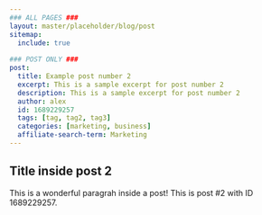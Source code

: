 ```yaml
---
### ALL PAGES ###
layout: master/placeholder/blog/post
sitemap:
  include: true
  
### POST ONLY ###
post:
  title: Example post number 2
  excerpt: This is a sample excerpt for post number 2
  description: This is a sample excerpt for post number 2
  author: alex
  id: 1689229257
  tags: [tag, tag2, tag3]
  categories: [marketing, business]
  affiliate-search-term: Marketing
---
```


## Title inside post 2
This is a wonderful paragrah inside a post! This is post #2 with ID 1689229257.
